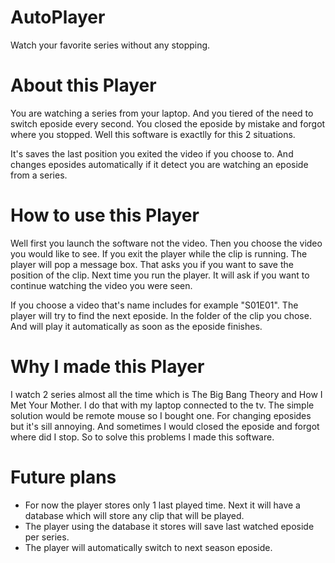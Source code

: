 # AutoPlayer
Watch your favorite series without any stopping.

# About this Player
You are watching a series from your laptop. And you tiered of the need to switch eposide every second.
You closed the eposide by mistake and forgot where you stopped.
Well this software is exactlly for this 2 situations.

It's saves the last position you exited the video if you choose to. And changes eposides automatically if it detect you are watching an eposide from a series.

# How to use this Player
Well first you launch the software not the video.
Then you choose the video you would like to see. If you exit the player while the clip is running.
The player will pop a message box. That asks you if you want to save the position of the clip.
Next time you run the player. It will ask if you want to continue watching the video you were seen.

If you choose a video that's name includes for example "S01E01". The player will try to find the next eposide.
In the folder of the clip you chose.
And will play it automatically as soon as the eposide finishes.

# Why I made this Player
I watch 2 series almost all the time which is The Big Bang Theory and How I Met Your Mother.
I do that with my laptop connected to the tv. The simple solution would be remote mouse so I bought one.
For changing eposides but it's sill annoying. And sometimes I would closed the eposide and forgot
where did I stop.
So to solve this problems I made this software.

# Future plans
* For now the player stores only 1 last played time. Next it will have a database which will store any clip
that will be played.
* The player using the database it stores will save last watched eposide per series.
* The player will automatically switch to next season eposide.
